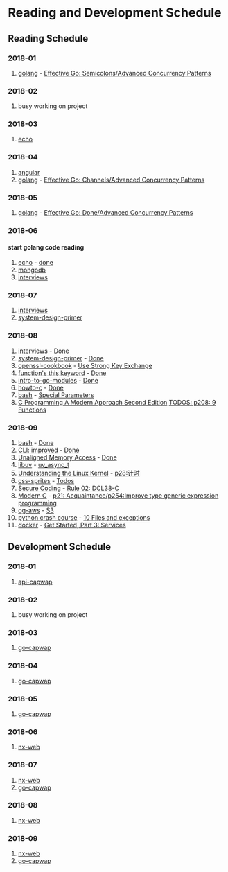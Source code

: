 # Reading and Development Schedule

## Reading Schedule

### 2018-01

1. [golang](https://golang.org/) - [Effective Go: Semicolons/Advanced Concurrency Patterns]()

### 2018-02

1.  busy working on project

### 2018-03

1. [echo](https://github.com/labstack/echo.git)

### 2018-04

1. [angular](https://angular.io/guide/quickstart)
1. [golang](https://golang.org/) - [Effective Go: Channels/Advanced Concurrency Patterns]()

### 2018-05

1. [golang](https://golang.org) - [Effective Go: Done/Advanced Concurrency Patterns]()

### 2018-06

#### start golang code reading

1. [echo](https://github.com/labstack/echo.git) - [done]()
1. [mongodb](https://docs.mongodb.com/manual)
1. [interviews](https://github.com/fejes713/30-seconds-of-interviews)

### 2018-07

1. [interviews](https://github.com/fejes713/30-seconds-of-interviews)
1. [system-design-primer](https://github.com/donnemartin/system-design-primer)

### 2018-08

1. [interviews](https://github.com/fejes713/30-seconds-of-interviews) - [Done]()
1. [system-design-primer](https://github.com/donnemartin/system-design-primer) - [Done]()
1. [openssl-cookbook](https://www.feistyduck.com/library/openssl-cookbook/online/index.html) - [Use Strong Key Exchange]()
1. [function's this keyword](https://developer.mozilla.org/en-US/docs/Web/JavaScript/Reference/Operators/this) - [Done]()
1. [intro-to-go-modules](https://roberto.selbach.ca/intro-to-go-modules/) - [Done]()
1. [howto-c](https://matt.sh/howto-c) - [Done]()
1. [bash](https://guide.bash.academy/) - [Special Parameters](https://guide.bash.academy/expansions/)
1. [C Programming A Modern Approach Second Edition]() [TODOS: p208: 9 Functions]()

### 2018-09

1. [bash](https://guide.bash.academy/) - [Done]()
1. [CLI: improved](https://remysharp.com/2018/08/23/cli-improved) - [Done]()
1. [Unaligned Memory Access](https://www.kernel.org/doc/Documentation/unaligned-memory-access.txt) - [Done]()
1. [libuv](http://libuv.org/) - [uv_async_t]()
1. [Understanding the Linux Kernel]() - [p28:计时]()
1. [css-sprites](https://css-tricks.com/css-sprites/) - [Todos]()
1. [Secure Coding](https://www.securecoding.cert.org/confluence/display/c/SEI+CERT+C+Coding+Standard) - [Rule 02: DCL38-C]()
1. [Modern C]() - [p21: Acquaintance/p254:Improve type generic expression programming]()
1. [og-aws](https://github.com/open-guides/og-aws) - [S3]()
1. [python crash course]() - [10 Files and exceptions]()
1. [docker](https://docs.docker.com) - [Get Started, Part 3: Services]()

## Development Schedule

### 2018-01

1. [api-capwap](https://github.com/zqqiang/api-capwap.git)

### 2018-02

1.  busy working on project

### 2018-03

1. [go-capwap](https://github.com/zqqiang/go-capwap.git)

### 2018-04

1. [go-capwap](https://github.com/zqqiang/go-capwap.git)

### 2018-05

1. [go-capwap](https://github.com/zqqiang/go-capwap.git)

### 2018-06

1. [nx-web](https://github.com/zqqiang/nx-web)

### 2018-07

1. [nx-web](https://github.com/zqqiang/nx-web)
1. [go-capwap](https://github.com/zqqiang/go-capwap.git)

### 2018-08

1. [nx-web](https://github.com/zqqiang/nx-web)

### 2018-09

1. [nx-web](https://github.com/zqqiang/nx-web)
1. [go-capwap](https://github.com/zqqiang/go-capwap.git)
